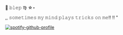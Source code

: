 🦇           𝚋𝚕𝚎𝚙         ♍︎  ☆⋆


 ,,      𝚜𝚘𝚖𝚎𝚝𝚒𝚖𝚎𝚜 𝚖𝚢 𝚖𝚒𝚗𝚍 𝚙𝚕𝚊𝚢𝚜 𝚝𝚛𝚒𝚌𝚔𝚜 𝚘𝚗 𝚖𝚎!!    !!  "

[![spotify-github-profile](https://spotify-github-profile.kittinanx.com/api/view?uid=31newi2imqx6oawnonuoik5iytmi&cover_image=true&theme=natemoo-re&show_offline=false&background_color=ffffff&interchange=false&profanity=false&bar_color=ffb5af&bar_color_cover=false)](https://github.com/kittinan/spotify-github-profile)  

